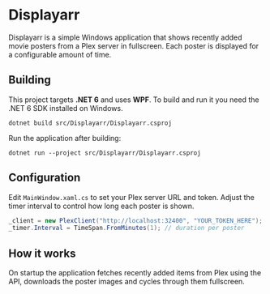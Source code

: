 # Displayarr

Displayarr is a simple Windows application that shows recently added movie posters from a Plex server in fullscreen. Each poster is displayed for a configurable amount of time.

## Building

This project targets **.NET 6** and uses **WPF**. To build and run it you need the .NET 6 SDK installed on Windows.

```
dotnet build src/Displayarr/Displayarr.csproj
```

Run the application after building:

```
dotnet run --project src/Displayarr/Displayarr.csproj
```

## Configuration

Edit `MainWindow.xaml.cs` to set your Plex server URL and token. Adjust the timer interval to control how long each poster is shown.

```csharp
_client = new PlexClient("http://localhost:32400", "YOUR_TOKEN_HERE");
_timer.Interval = TimeSpan.FromMinutes(1); // duration per poster
```

## How it works

On startup the application fetches recently added items from Plex using the API, downloads the poster images and cycles through them fullscreen.

